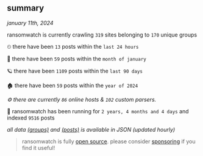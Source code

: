
## summary
_january 11th, 2024_

ransomwatch is currently crawling `319` sites belonging to `170` unique groups

⏲ there have been `13` posts within the `last 24 hours`

🦈 there have been `59` posts within the `month of january`

🪐 there have been `1109` posts within the `last 90 days`

🏚 there have been `59` posts within the `year of 2024`

_⚙️ there are currently `86` online hosts & `102` custom parsers._

🦕 ransomwatch has been running for `2 years, 4 months and 4 days` and indexed `9516` posts

_all data  [(groups)](http://ransomwhat.telemetry.ltd/groups) and [(posts)](http://ransomwhat.telemetry.ltd/posts) is available in JSON (updated hourly)_

> ransomwatch is fully [open source](https://github.com/joshhighet/ransomwatch#ransomwatch--). please consider [sponsoring](https://github.com/sponsors/joshhighet) if you find it useful!
